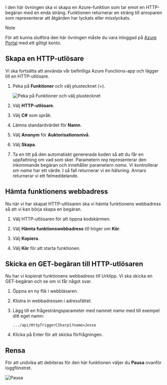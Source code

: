 I den här övningen ska vi skapa en Azure-funktion som tar emot en HTTP-begäran med en enda sträng. Funktionen returnerar en sträng till anroparen som representerar att åtgärden har lyckats eller misslyckats.

> [!NOTE]
> För att kunna slutföra den här övningen måste du vara inloggad på [Azure Portal](https://portal.azure.com/) med ett giltigt konto.

## <a name="create-an-http-trigger"></a>Skapa en HTTP-utlösare

Vi ska fortsätta att använda vår befintliga Azure Functions-app och lägger till en HTTP-utlösare.

1. Peka på **Funktioner** och välj plustecknet (+).

    ![Peka på Funktioner och välj plustecknet](../media-drafts/4-hover-function.png)

1. Välj **HTTP-utlösare**.

1. Välj **C#** som språk. 

1. Lämna standardvärdet för **Namn**.

1. Välj **Anonym** för **Auktorisationsnivå**.

1. Välj **Skapa**.

1. Ta en titt på den automatiskt genererade koden så att du får en uppfattning om vad som sker. Parametern *req* representerar den inkommande begäran och innehåller parametern *name*. Vi kontrollerar om *name* har ett värde. I så fall returnerar vi en hälsning. Annars returnerar vi ett felmeddelande.

## <a name="get-your-function-url"></a>Hämta funktionens webbadress

Nu när vi har skapat HTTP-utlösaren ska vi hämta funktionens webbadress så att vi kan börja skapa en begäran.

1. Välj HTTP-utlösaren för att öppna kodskärmen.

1. Välj **Hämta funktionswebbadress** till höger om **Kör**.

1. Välj **Kopiera**.

1. Välj **Kör** för att starta funktionen.

## <a name="issue-a-get-request-to-your-http-trigger"></a>Skicka en GET-begäran till HTTP-utlösaren

Nu har vi kopierat funktionens webbadress till Urklipp. Vi ska skicka en GET-begäran och se om vi får något svar.

1. Öppna en ny flik i webbläsaren.

1. Klistra in webbadressen i adressfältet.

1. Lägg till en frågesträngsparameter med namnet *name* med till exempel ditt eget namn:

    ```
    .../api/HttpTriggerCSharp1?name=Jesse
    ```

1. Klicka på Enter för att skicka förfrågningen.

## <a name="clean-up"></a>Rensa

För att undvika att debiteras för den här funktionen väljer du **Pausa** ovanför loggfönstret.

![Pausa](../media-drafts/4-pause-timer.png)


